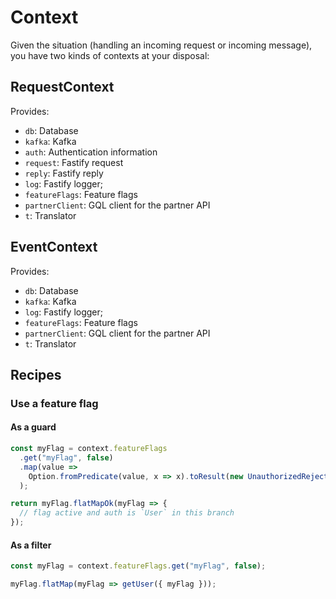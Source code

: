 # Context

Given the situation (handling an incoming request or incoming message), you have two kinds of contexts at your disposal:

## RequestContext

Provides:

- `db`: Database
- `kafka`: Kafka
- `auth`: Authentication information
- `request`: Fastify request
- `reply`: Fastify reply
- `log`: Fastify logger;
- `featureFlags`: Feature flags
- `partnerClient`: GQL client for the partner API
- `t`: Translator

## EventContext

Provides:

- `db`: Database
- `kafka`: Kafka
- `log`: Fastify logger;
- `featureFlags`: Feature flags
- `partnerClient`: GQL client for the partner API
- `t`: Translator

## Recipes

### Use a feature flag

#### As a guard

```ts
const myFlag = context.featureFlags
  .get("myFlag", false)
  .map(value =>
    Option.fromPredicate(value, x => x).toResult(new UnauthorizedRejection()),
  );

return myFlag.flatMapOk(myFlag => {
  // flag active and auth is `User` in this branch
});
```

#### As a filter

```ts
const myFlag = context.featureFlags.get("myFlag", false);

myFlag.flatMap(myFlag => getUser({ myFlag }));
```
